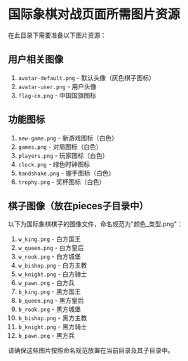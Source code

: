# 国际象棋对战页面所需图片资源

在此目录下需要准备以下图片资源：

## 用户相关图像
1. `avatar-default.png` - 默认头像（灰色棋子图标）
2. `avatar-user.png` - 用户头像
3. `flag-cn.png` - 中国国旗图标

## 功能图标
1. `new-game.png` - 新游戏图标（白色）
2. `games.png` - 对局图标（白色）
3. `players.png` - 玩家图标（白色）
4. `clock.png` - 绿色时钟图标
5. `handshake.png` - 握手图标（白色）
6. `trophy.png` - 奖杯图标（白色）

## 棋子图像（放在pieces子目录中）
以下为国际象棋棋子的图像文件，命名规范为"颜色_类型.png"：
1. `w_king.png` - 白方国王
2. `w_queen.png` - 白方皇后
3. `w_rook.png` - 白方城堡
4. `w_bishop.png` - 白方主教
5. `w_knight.png` - 白方骑士
6. `w_pawn.png` - 白方兵
7. `b_king.png` - 黑方国王
8. `b_queen.png` - 黑方皇后
9. `b_rook.png` - 黑方城堡
10. `b_bishop.png` - 黑方主教
11. `b_knight.png` - 黑方骑士
12. `b_pawn.png` - 黑方兵

请确保这些图片按照命名规范放置在当前目录及其子目录中。 